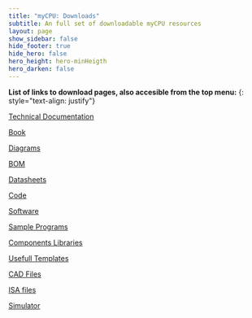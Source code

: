 ```yaml
---
title: "myCPU: Downloads"
subtitle: An full set of downloadable myCPU resources
layout: page
show_sidebar: false
hide_footer: true
hide_hero: false
hero_height: hero-minHeigth
hero_darken: false
---
```

**List of links to download pages, also accesible from the top menu:**
{: style="text-align: justify"}

[Technical Documentation](/pages/en/mycpu/downloads/technical_docs)

[Book](/pages/en/mycpu/downloads/book)

[Diagrams](/pages/en/mycpu/downloads/diagrams)

[BOM](/pages/en/mycpu/downloads/bom)

[Datasheets](/pages/en/mycpu/downloads/datasheets)

[Code](/pages/en/mycpu/downloads/code)

[Software](/pages/en/mycpu/downloads/software)

[Sample Programs](/pages/en/mycpu/downloads/programs)

[Components Libraries](/pages/en/mycpu/downloads/components)

[Usefull Templates](/pages/en/mycpu/downloads/templates)

[CAD Files](/pages/en/mycpu/downloads/cad_files)

[ISA files](/pages/en/mycpu/downloads/isa)

[Simulator](/pages/en/mycpu/downloads/simulator)

